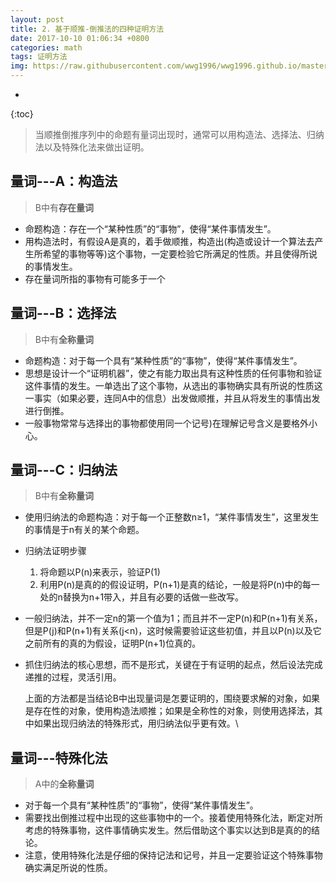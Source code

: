 ```yaml
---
layout: post
title: 2. 基于顺推-倒推法的四种证明方法
date: 2017-10-10 01:06:34 +0800
categories: math
tags: 证明方法 
img: https://raw.githubusercontent.com/wwg1996/wwg1996.github.io/master/images/proof.jpg
---
```


* 
{:toc}
> 当顺推倒推序列中的命题有量词出现时，通常可以用构造法、选择法、归纳法以及特殊化法来做出证明。

## 量词---A：构造法

> B中有**存在量词**

* 命题构造：存在一个“某种性质”的“事物”，使得“某件事情发生”。
* 用构造法时，有假设A是真的，着手做顺推，构造出(构造或设计一个算法去产生所希望的事物等等)这个事物，一定要检验它所满足的性质。并且使得所说的事情发生。
* 存在量词所指的事物有可能多于一个

## 量词---B：选择法

> B中有**全称量词**

* 命题构造：对于每一个具有“某种性质”的“事物”，使得“某件事情发生”。
* 思想是设计一个“证明机器”，使之有能力取出具有这种性质的任何事物和验证这件事情的发生。一单选出了这个事物，从选出的事物确实具有所说的性质这一事实（如果必要，连同A中的信息）出发做顺推，并且从将发生的事情出发进行倒推。
* 一般事物常常与选择出的事物都使用同一个记号)在理解记号含义是要格外小心。

## 量词---C：归纳法

> B中有**全称量词**

* 使用归纳法的命题构造：对于每一个正整数n≥1，“某件事情发生”，这里发生的事情是于n有关的某个命题。 
* 归纳法证明步骤
  1. 将命题以P(n)来表示，验证P(1)
  2. 利用P(n)是真的的假设证明，P(n+1)是真的结论，一般是将P(n)中的每一处的n替换为n+1带入，并且有必要的话做一些改写。
* 一般归纳法，并不一定n的第一个值为1；而且并不一定P(n)和P(n+1)有关系，但是P(j)和P(n+1)有关系(j<n)，这时候需要验证这些初值，并且以P(n)以及它之前所有的真的为假设，证明P(n+1)位真的。
* 抓住归纳法的核心思想，而不是形式，关键在于有证明的起点，然后设法完成递推的过程，灵活引用。

    上面的方法都是当结论B中出现量词是怎要证明的，围绕要求解的对象，如果是存在性的对象，使用构造法顺推；如果是全称性的对象，则使用选择法，其中如果出现归纳法的特殊形式，用归纳法似乎更有效。\

## 量词---特殊化法

> A中的**全称量词**

* 对于每一个具有“某种性质”的“事物”，使得“某件事情发生”。
* 需要找出倒推过程中出现的这些事物中的一个。接着使用特殊化法，断定对所考虑的特殊事物，这件事情确实发生。然后借助这个事实以达到B是真的的结论。
* 注意，使用特殊化法是仔细的保持记法和记号，并且一定要验证这个特殊事物确实满足所说的性质。